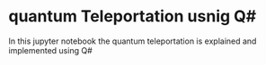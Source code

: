 # quantum Teleportation usnig Q#

In this jupyter notebook the quantum teleportation is explained and implemented using Q#
